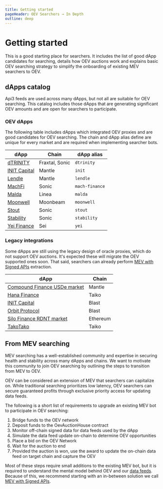 ```yaml
---
title: Getting started
pageHeader: OEV Searchers → In Depth
outline: deep
---
```


<PageHeader/>

# Getting started

This is a good starting place for searchers. It includes the list of good dApp candidates for searching, details how OEV auctions
work and explains basic OEV searching strategy to simplify the onboarding of
existing MEV searchers to OEV.

## dApps catalog

Api3 feeds are used across many dApps, but not all are suitable for OEV searching. This catalog includes those dApps that are generating significant OEV amounts and are open for searchers to participate.

### OEV dApps

<!-- NOTE: Make sure these are sorted alphabetically; title matches information in @api3/contracts; homepage points to the dApp market (can differ from dApp landing page) -->

The following table includes dApps which integrated OEV proxies and are good candidates for OEV searching. The chain and dApp alias define are unique for every market and are required when implementing searcher bots.

| dApp                                                 | Chain          | dApp alias     |
| ---------------------------------------------------- | -------------- | -------------- |
| [dTRINITY](https://dtrinity.org/)                    | Fraxtal, Sonic | `dtrinity`     |
| [INIT Capital](https://app.init.capital/?chain=5000) | Mantle         | `init`         |
| [Lendle](https://lendle.xyz/)                        | Mantle         | `lendle`       |
| [MachFi](https://www.machfi.xyz/)                    | Sonic          | `mach-finance` |
| [Malda](https://malda.xyz/)                          | Linea          | `malda`        |
| [Moonwell](https://moonwell.fi/)                     | Moonbeam       | `moonwell`     |
| [Stout](https://stout.fi/)                           | Sonic          | `stout`        |
| [Stability](https://stability.market/)               | Sonic          | `stability`    |
| [Yei Finance](https://www.yei.finance/)              | Sei            | `yei`          |

### Legacy integrations

Some dApps are still using the legacy design of oracle proxies, which do not support OEV auctions. It's expected these will migrate the OEV supported ones soon. That said, searchers can already
perform [MEV with Signed APIs](/oev-searchers/in-depth/mev-with-signed-apis)
extraction.

<!-- NOTE: Make sure these are sorted alphabetically; title matches information in @api3/contracts; homepage points to the dApp market (can differ from dApp landing page) -->

| dApp                                                                                                | Chain    |
| --------------------------------------------------------------------------------------------------- | -------- |
| [Compound Finance USDe market](https://app.compound.finance/markets/usde-mantle)                    | Mantle   |
| [Hana Finance](https://www.hana.finance/)                                                           | Taiko    |
| [INIT Capital](https://app.init.capital/?chain=81457)                                               | Blast    |
| [Orbit Protocol](https://orbitlending.io/)                                                          | Blast    |
| [Silo Finance RDNT market](https://v1.silo.finance/silo/0x19d3F8D09773065867e9fD11716229e73481c55A) | Ethereum |
| [TakoTako](https://www.takotako.xyz/)                                                               | Taiko    |

## From MEV searching

MEV searching has a well-established community and expertise in securing health
and stability across many dApps and chains. We want to motivate this community
to join OEV searching by outlining the steps to transition from MEV to OEV.

OEV can be considered an extension of MEV that searchers can capitalize on. While traditional searching prioritizes low latency, OEV searchers can secure guaranteed profits through exclusive priority access for updating data feeds.

The following is a short list of requirements to upgrade an existing MEV
bot to participate in OEV searching:

1. Bridge funds to the OEV network
2. Deposit funds to the OevAuctionHouse contract
3. Monitor off-chain signed data for data feeds used by the dApp
4. Simulate the data feed update on-chain to determine OEV opportunities
5. Place a bid on the OEV Network
6. Wait for the auction to end
7. Provided the auction is won, use the award to update the on-chain data feed on target chain and capture
   the OEV

Most of these steps require small additions to the existing MEV bot, but it is
required to understand the mental model behind OEV and our
[data feeds](/oev-searchers/in-depth/data-feeds/). Because of this, we recommend starting
with an in-between solution we call
[MEV with Signed APIs](/oev-searchers/in-depth/mev-with-signed-apis).
